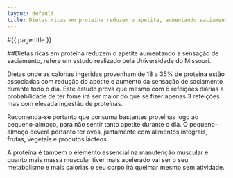 ```yaml
---
layout: default
title: Dietas ricas em proteína reduzem o apetite, aumentando saciamento
---
```


#{{ page.title }}

##Dietas ricas em proteína reduzem o apetite aumentando a sensação de saciamento, refere um estudo realizado pela Universidade do Missouri.

Dietas onde as calorias ingeridas provenham de 18 a 35% de proteína estão associadas com redução do apetite e aumento da sensação de saciamento durante todo o dia. Este estudo prova que mesmo com 6 refeições diárias a probabilidade de ter fome irá ser maior do que se fizer apenas 3 refeições mas com elevada ingestão de proteínas.

Recomenda-se portanto que consuma bastantes proteínas logo ao pequeno-almoço, para não sentir tanto apetite durante o dia. O pequeno-almoço deverá portanto ter ovos, juntamente com alimentos integrais, frutas, vegetais e produtos lácteos.

A proteína é também o elemento essencial na manutenção muscular e quanto mais massa muscular tiver mais acelerado vai ser o seu metabolismo e mais calorias o seu corpo irá queimar mesmo sem atividade.